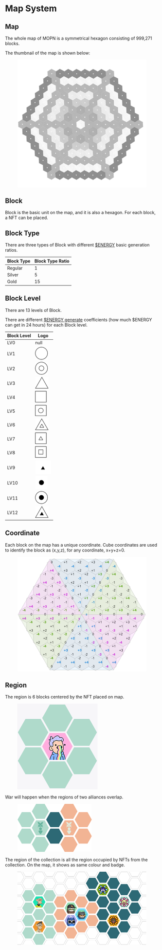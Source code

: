 # Map System

## Map

The whole map of MOPN is a symmetrical hexagon consisting of 999,271 blocks.

The thumbnail of the map is shown below:

<figure><img src="../.gitbook/assets/map.png" alt=""><figcaption></figcaption></figure>

## Block

Block is the basic unit on the map, and it is also a hexagon. For each block, a NFT can be placed.

## Block Type

There are three types of Block with different [$ENERGY](../economic-system/usdenergy/) basic generation ratios.

| **Block Type** | **Block Type Ratio** |
| -------------- | -------------------- |
| Regular        | 1                    |
| Silver         | 5                    |
| Gold           | 15                   |

## Block Level

There are 13 levels of Block.

There are different [$ENERGY generate](../economic-system/usdenergy/block-type.md) coefficients (how much $ENERGY can get in 24 hours) for each Block level.

| **Block Level** | **Logo**                                                          |
| --------------- | ----------------------------------------------------------------- |
| LV0             | null                                                              |
| LV1             | <img src="../.gitbook/assets/icon1.svg" alt="" data-size="line">  |
| LV2             | <img src="../.gitbook/assets/icon2.svg" alt="" data-size="line">  |
| LV3             | <img src="../.gitbook/assets/icon3.svg" alt="" data-size="line">  |
| LV4             | <img src="../.gitbook/assets/icon4.svg" alt="" data-size="line">  |
| LV5             | <img src="../.gitbook/assets/icon5.svg" alt="" data-size="line">  |
| LV6             | <img src="../.gitbook/assets/icon6.svg" alt="" data-size="line">  |
| LV7             | <img src="../.gitbook/assets/icon7.svg" alt="" data-size="line">  |
| LV8             | <img src="../.gitbook/assets/icon8.svg" alt="" data-size="line">  |
| LV9             | <img src="../.gitbook/assets/icon9.svg" alt="" data-size="line">  |
| LV10            | <img src="../.gitbook/assets/icon10.svg" alt="" data-size="line"> |
| LV11            | <img src="../.gitbook/assets/icon11.svg" alt="" data-size="line"> |
| LV12            | <img src="../.gitbook/assets/icon12.svg" alt="" data-size="line"> |

## Coordinate

Each block on the map has a unique coordinate. Cube coordinates are used to identify the block as (x,y,z), for any coordinate, x+y+z=0.

<figure><img src="../.gitbook/assets/Coordinate.png" alt=""><figcaption></figcaption></figure>

## Region

The region is 6 blocks centered by the NFT placed on map.

<figure><img src="../.gitbook/assets/Region.png" alt=""><figcaption></figcaption></figure>

War will happen when the regions of two alliances overlap.

<figure><img src="../.gitbook/assets/two alliances overlap.png" alt=""><figcaption></figcaption></figure>

The region of the collection is all the region occupied by NFTs from the collection. On the map, it shows as same colour and badge.

<figure><img src="../.gitbook/assets/The region of the collection.png" alt=""><figcaption></figcaption></figure>
